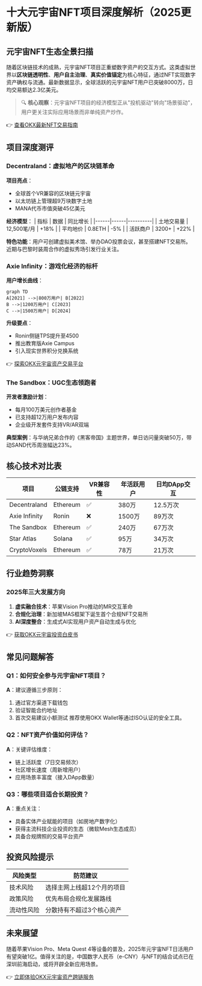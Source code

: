 # 十大元宇宙NFT项目深度解析（2025更新版）

## 元宇宙NFT生态全景扫描

随着区块链技术的成熟，元宇宙NFT项目正重塑数字资产的交互方式。这类虚拟世界以**区块链透明性**、**用户自主治理**、**真实价值锚定**为核心特征，通过NFT实现数字资产确权与流通。最新数据显示，全球活跃的元宇宙NFT用户已突破8000万，日均交易额达2.3亿美元。

> 🔍 **核心观察**：元宇宙NFT项目的经济模型正从"投机驱动"转向"场景驱动"，用户更关注实际应用场景而非单纯资产炒作。

👉 [查看OKX最新NFT交易指南](https://bit.ly/okx_welcome)

## 项目深度测评

### Decentraland：虚拟地产的区块链革命
**项目亮点**：
- 全球首个VR兼容的区块链元宇宙
- 以太坊链上管理超9万块数字土地
- MANA代币市值突破45亿美元

**经济模型**：
| 指标 | 数据 | 同比增长 |
|------|------|----------|
| 土地交易量 | 12,500笔/月 | +18% |
| 平均地价 | 0.8ETH | -5% |
| 活跃商户 | 3200+ | +22% |

**特色功能**：用户可创建虚拟美术馆、举办DAO投票会议，甚至搭建NFT交易所。近期与巴黎时装周合作的虚拟秀场引发行业关注。

### Axie Infinity：游戏化经济的标杆
**用户增长曲线**：
```mermaid
graph TD
A[2021] -->|800万用户| B[2022]
B -->|1200万用户| C[2023]
C -->|1500万用户| D[2024]
```

**升级要点**：
- Ronin侧链TPS提升至4500
- 推出教育版Axie Campus
- 引入现实世界积分兑换系统

👉 [探索OKX元宇宙资产交易平台](https://bit.ly/okx_welcome)

### The Sandbox：UGC生态领跑者
**开发者激励计划**：
- 每月100万美元创作者基金
- 已支持超12万用户发布内容
- 企业级开发套件支持VR/AR双端

**典型案例**：与华纳兄弟合作的《黑客帝国》主题世界，单日访问量突破50万，带动SAND代币周涨幅达23%。

## 核心技术对比表

| 项目          | 公链支持       | VR兼容性 | 年活跃用户 | 日均DApp交互 |
|---------------|----------------|----------|------------|--------------|
| Decentraland  | Ethereum       | ✅       | 380万      | 12.5万次     |
| Axie Infinity | Ronin          | ❌       | 1500万     | 89万次       |
| The Sandbox   | Ethereum       | ✅       | 240万      | 67万次       |
| Star Atlas    | Solana         | ✅       | 95万       | 34万次       |
| CryptoVoxels  | Ethereum       | ✅       | 78万       | 21万次       |

## 行业趋势洞察

### 2025年三大发展方向
1. **虚实融合技术**：苹果Vision Pro推动的MR交互革命
2. **合规化治理**：新加坡MAS框架下诞生首个合规NFT交易所
3. **AI深度整合**：生成式AI实现用户资产自动生成与优化

👉 [获取OKX元宇宙投资白皮书](https://bit.ly/okx_welcome)

## 常见问题解答

### Q1：如何安全参与元宇宙NFT项目？
**A**：建议遵循三步原则：
1. 通过官方渠道下载钱包
2. 验证智能合约地址
3. 首次交易建议小额测试
推荐使用OKX Wallet等通过ISO认证的安全工具。

### Q2：NFT资产价值如何评估？
**A**：关键评估维度：
- 链上活跃度（7日交易频次）
- 社区增长速度（周新增用户）
- 应用场景丰富度（接入DApp数量）

### Q3：哪些项目适合长期投资？
**A**：重点关注：
- 具备实体产业赋能的项目（如房地产数字化）
- 获得主流科技企业投资的生态（微软Mesh生态成员）
- 具备合规牌照的交易平台资产

## 投资风险提示

| 风险类型       | 防范建议                  |
|----------------|---------------------------|
| 技术风险       | 选择主网上线超12个月的项目|
| 政策风险       | 优先布局合规化发展路线    |
| 流动性风险     | 分散持有不超过3个核心资产 |

## 未来展望

随着苹果Vision Pro、Meta Quest 4等设备的普及，2025年元宇宙NFT日活用户有望突破1亿。值得关注的是，中国数字人民币（e-CNY）与NFT的结合试点已在深圳前海启动，或将开辟全新应用场景。

👉 [立即体验OKX元宇宙资产跨链服务](https://bit.ly/okx_welcome)